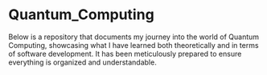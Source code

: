 # Quantum_Computing
Below is a repository that documents my journey into the world of Quantum Computing, showcasing what I have learned both theoretically and in terms of software development. It has been meticulously prepared to ensure everything is organized and understandable.
